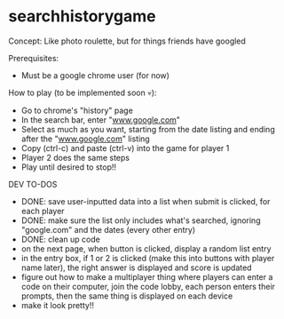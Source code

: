 # searchhistorygame
Concept: Like photo roulette, but for things friends have googled

Prerequisites:
- Must be a google chrome user (for now)

How to play (to be implemented soon 💀):
- Go to chrome's "history" page
- In the search bar, enter "www.google.com"
- Select as much as you want, starting from the date listing and ending after the "www.google.com" listing
- Copy (ctrl-c) and paste (ctrl-v) into the game for player 1
- Player 2 does the same steps
- Play until desired to stop!!

DEV TO-DOS
- DONE: save user-inputted data into a list when submit is clicked, for each player
- DONE: make sure the list only includes what's searched, ignoring "google.com" and the dates (every other entry)
- DONE: clean up code
- on the next page, when button is clicked, display a random list entry
- in the entry box, if 1 or 2 is clicked (make this into buttons with player name later), the right answer is displayed and score is updated
- figure out how to make a multiplayer thing where players can enter a code on their computer, join the code lobby, each person enters their prompts, then the same thing is displayed on each device
- make it look pretty!!